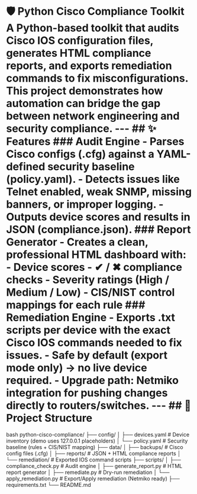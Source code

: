 # 🛡️ Python Cisco Compliance Toolkit A Python-based toolkit that **audits Cisco IOS configuration files**, generates **HTML compliance reports**, and exports **remediation commands** to fix misconfigurations. This project demonstrates how automation can bridge the gap between **network engineering** and **security compliance**. --- ## ✨ Features ### Audit Engine - Parses Cisco configs (.cfg) against a YAML-defined security baseline (policy.yaml). - Detects issues like Telnet enabled, weak SNMP, missing banners, or improper logging. - Outputs device scores and results in JSON (compliance.json). ### Report Generator - Creates a clean, professional **HTML dashboard** with: - Device scores - ✔ / ✖ compliance checks - Severity ratings (**High / Medium / Low**) - CIS/NIST control mappings for each rule ### Remediation Engine - Exports .txt scripts per device with the **exact Cisco IOS commands** needed to fix issues. - Safe by default (export mode only) → no live device required. - Upgrade path: Netmiko integration for pushing changes directly to routers/switches. --- ## 📂 Project Structure
bash
python-cisco-compliance/
├── config/
│   ├── devices.yaml       # Device inventory (demo uses 127.0.0.1 placeholders)
│   └── policy.yaml        # Security baseline (rules + CIS/NIST mapping)
├── data/
│   ├── backups/           # Cisco config files (.cfg)
│   ├── reports/           # JSON + HTML compliance reports
│   └── remediation/       # Exported IOS command scripts
├── scripts/
│   ├── compliance_check.py   # Audit engine
│   ├── generate_report.py    # HTML report generator
│   ├── remediate.py          # Dry-run remediation
│   └── apply_remediation.py  # Export/Apply remediation (Netmiko ready)
├── requirements.txt
└── README.md